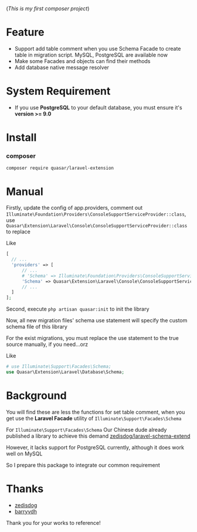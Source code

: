 (*This is my first composer project*)

# Feature

* Support add table comment when you use Schema Facade to create table in migration script. MySQL, PostgreSQL are available now
* Make some Facades and objects can find their methods
* Add database native message resolver 


# System Requirement

* If you use **PostgreSQL** to your default database, you must ensure it's **version >= 9.0**


# Install

### composer

`composer require quasar/laravel-extension`

# Manual

Firstly, update the config of app.providers, comment out `Illuminate\Foundation\Providers\ConsoleSupportServiceProvider::class`, use `Quasar\Extension\Laravel\Console\ConsoleSupportServiceProvider::class` to replace

Like
```PHP
[
  // ...
  'providers' => [
      // ...
      # 'Schema' => Illuminate\Foundation\Providers\ConsoleSupportServiceProvider::class,
      'Schema' => Quasar\Extension\Laravel\Console\ConsoleSupportServiceProvider::class,
      // ...
  ]
];
```

Second, execute `php artisan quasar:init` to init the library

Now, all new migration files' schema use statement will specify the custom schema file of this library

For the exist migrations, you must replace the use statement to the true source manually, if you need...orz

Like

```php
# use Illuminate\Support\Facades\Schema;
use Quasar\Extension\Laravel\Database\Schema;
```


# Background

You will find these are less the functions for set table comment, when you get use the **Laravel Facade** utility of `Illuminate\Support\Facades\Schema`

For `Illuminate\Support\Facades\Schema` Our Chinese dude already published a library to achieve this demand [zedisdog/laravel-schema-extend](https://github.com/zedisdog/laravel-schema-extend)

However, it lacks support for PostgreSQL currently, although it does work well on MySQL

So I prepare this package to integrate our common requirement


# Thanks

* [zedisdog](https://github.com/zedisdog)
* [barryvdh](https://github.com/barryvdh)

Thank you for your works to reference!